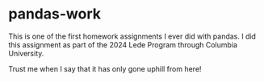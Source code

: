 # pandas-work
 
This is one of the first homework assignments I ever did with pandas. I did this assignment as part of the 2024 Lede Program through Columbia University.

Trust me when I say that it has only gone uphill from here!
